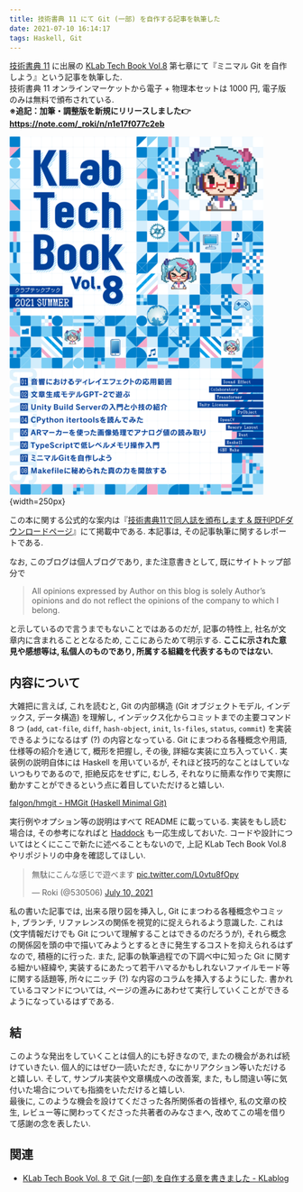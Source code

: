 ```yaml
---
title: 技術書典 11 にて Git (一部) を自作する記事を執筆した
date: 2021-07-10 16:14:17
tags: Haskell, Git
---
```


[技術書典 11](https://techbookfest.org/event/tbf11) に出展の
[KLab Tech Book Vol.8](https://techbookfest.org/product/6185615265628160) 第七章にて『ミニマル Git を自作しよう』という記事を執筆した.
<br />
技術書典 11 オンラインマーケットから電子 + 物理本セットは 1000 円, 電子版のみは無料で頒布されている.
<br />
**※追記：加筆・調整版を新規にリリースしました👉<https://note.com/_roki/n/n1e17f077c2eb>**

![[KLab Tech Book Vol.8](https://techbookfest.org/product/6185615265628160)](./tbf11.png){width=250px}

この本に関する公式的な案内は『[技術書典11で同人誌を頒布します & 既刊PDFダウンロードページ](https://www.klab.com/jp/blog/tech/2021/tbf11.html)』にて掲載中である.
本記事は, その記事執筆に関するレポートである.<br>

<!--more-->

なお,
このブログは個人ブログであり,
また注意書きとして,
既にサイトトップ部分で

> All opinions expressed by Author on this blog is solely Author’s opinions and
> do not reflect the opinions of the company to which I belong. 

と示しているので言うまでもないことではあるのだが,
記事の特性上, 社名が文章内に含まれることとなるため,
ここにあらためて明示する.
**ここに示された意見や感想等は,
私個人のものであり,
所属する組織を代表するものではない.**

## 内容について

大雑把に言えば, これを読むと, Git の内部構造 (Git オブジェクトモデル,
インデックス, データ構造) を理解し,
インデックス化からコミットまでの主要コマンド 8 つ (`add`, `cat-file`, `diff`, `hash-object`,
`init`, `ls-files`, `status`, `commit`) を実装できるようになるはず (?) の内容となっている.
Git にまつわる各種概念や用語, 仕様等の紹介を通じて, 概形を把握し, その後, 詳細な実装に立ち入っていく.
実装例の説明自体には Haskell を用いているが,
それほど技巧的なことはしていないつもりであるので, 拒絶反応をせずに,
むしろ, それなりに簡素な作りで実際に動かすことができるという点に着目していただけると嬉しい.

<div class="has-text-centered mt-3 mb-3">
<i class="fab fa-github fa-fw"></i>
<a href="https://github.com/falgon/hmgit">falgon/hmgit - HMGit (Haskell Minimal Git)</a>
</div>

実行例やオプション等の説明はすべて README に載っている.
実装をもし読む場合は, その参考になればと [Haddock](https://falgon.github.io/hmgit/)
も一応生成しておいた.
コードや設計についてはとくにここで新たに述べることもないので,
上記 KLab Tech Book Vol.8 やリポジトリの中身を確認してほしい.

<blockquote class="twitter-tweet" data-align="center"><p lang="ja" dir="ltr">無駄にこんな感じで遊べます <a href="https://t.co/L0vtu8fOpy">pic.twitter.com/L0vtu8fOpy</a></p>&mdash; Roki (@530506) <a href="https://twitter.com/530506/status/1413741996783534083?ref_src=twsrc%5Etfw">July 10, 2021</a></blockquote> <script async src="https://platform.twitter.com/widgets.js" charset="utf-8"></script>

私の書いた記事では,
出来る限り図を挿入し,
Git にまつわる各種概念やコミット, ブランチ,
リファレンスの関係を視覚的に捉えられるよう意識した.
これは (文字情報だけでも Git
について理解することはできるのだろうが),
それら概念の関係図を頭の中で描いてみようとするときに発生するコストを抑えられるはずなので,
積極的に行った.
また, 記事の執筆過程での下調べ中に知った Git に関する細かい経緯や,
実装するにあたって若干ハマるかもしれないファイルモード等に関する話題等,
所々にニッチ (?) な内容のコラムを挿入するようにした.
書かれているコマンドについては, ページの進みにあわせて実行していくことができるようになっているはずである.

## 結

このような発出をしていくことは個人的にも好きなので, またの機会があれば続けていきたい.
個人的にはぜひ一読いただき, なにかリアクション等いただけると嬉しい.
そして, サンプル実装や文章構成への改善案,
また, もし間違い等に気付いた場合についても指摘をいただけると嬉しい.<br>
最後に, このような機会を設けてくださった各所関係者の皆様や,
私の文章の校生, レビュー等に関わってくださった共著者のみなさまへ, 改めてこの場を借りて感謝の念を表したい.

## 関連

- [KLab Tech Book Vol. 8 で Git (一部) を自作する章を書きました - KLablog](https://www.klab.com/jp/blog/tech/2021/20211209-techbook8-git.html)
